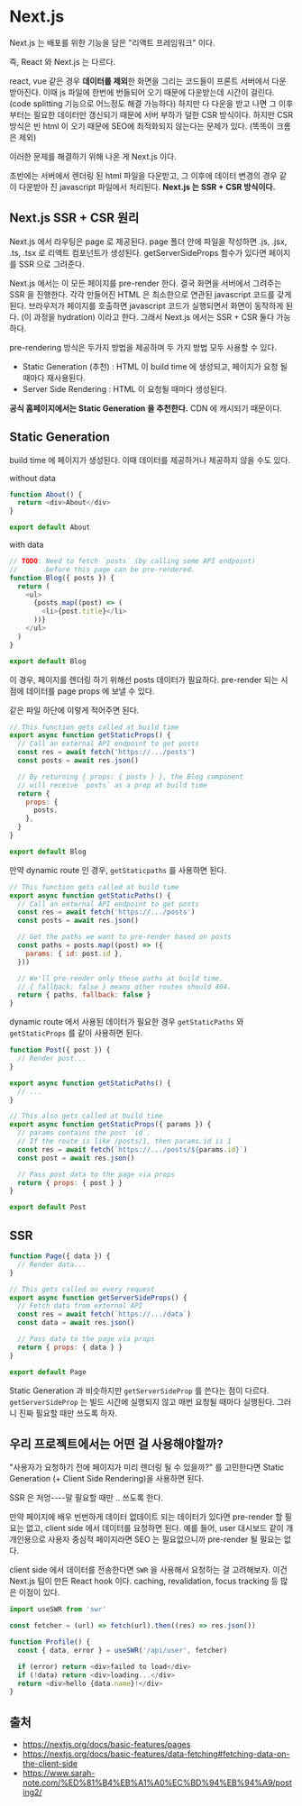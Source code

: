 # Next.js

Next.js 는 배포를 위한 기능을 담은 "리액트 프레임워크" 이다.

즉, React 와 Next.js 는 다르다.

react, vue 같은 경우 **데이터를 제외**한 화면을 그리는 코드들이 프론트 서버에서 다운받아진다.
이때 js 파일에 한번에 번들되어 오기 때문에 다운받는데 시간이 걸린다. (code splitting 기능으로 어느정도 해결 가능하다)
하지만 다 다운을 받고 나면 그 이후부터는 필요한 데이터만 갱신되기 때문에 서버 부하가 덜한 CSR 방식이다. 
하지만 CSR 방식은 빈 html 이 오기 때문에 SEO에 최적화되지 않는다는 문제가 있다. (똑똑이 크롬은 제외)

이러한 문제를 해결하기 위해 나온 게 Next.js 이다.

초반에는 서버에서 렌더링 된 html 파일을 다운받고, 그 이후에 데이터 변경의 경우 같이 다운받아 진 javascript 파일에서 처리된다.
**Next.js 는 SSR + CSR 방식이다.**   

## Next.js SSR + CSR 원리 

Next.js 에서 라우팅은 page 로 제공된다. page 폴더 안에 파일을 작성하면 .js, .jsx, .ts, .tsx 로 리액트 컴포넌트가 생성된다.
getServerSideProps 함수가 있다면 페이지를 SSR 으로 그려준다.

Next.js 에서는 이 모든 페이지를 pre-render 한다. 결국 화면을 서버에서 그려주는 SSR 을 진행한다. 
각각 만들어진 HTML 은 최소한으로 연관된 javascript 코드를 갖게 된다. 
브라우저가 페이지를 호출하면 javascript 코드가 실행되면서 화면이 동작하게 된다. (이 과정을 hydration) 이라고 한다.
그래서 Next.js 에서는 SSR + CSR 둘다 가능하다.

pre-rendering 방식은 두가지 방법을 제공하며 두 가지 방법 모두 사용할 수 있다.

- Static Generation (추천) : HTML 이 build time 에 생성되고, 페이지가 요청 될때마다 재사용된다.
- Server Side Rendering : HTML 이 요청될 때마다 생성된다.
 
**공식 홈페이지에서는 Static Generation 을 추천한다.** CDN 에 캐시되기 때문이다.

## Static Generation

build time 에 페이지가 생성된다. 이때 데이터를 제공하거나 제공하지 않을 수도 있다.

without data
```js
function About() {
  return <div>About</div>
}

export default About
```

with data
```js
// TODO: Need to fetch `posts` (by calling some API endpoint)
//       before this page can be pre-rendered.
function Blog({ posts }) {
  return (
    <ul>
      {posts.map((post) => (
        <li>{post.title}</li>
      ))}
    </ul>
  )
}

export default Blog
```

이 경우, 페이지를 렌더링 하기 위해선 posts 데이터가 필요하다. pre-render 되는 시점에 데이터를 page props 에 보낼 수 있다.

같은 파일 하단에 이렇게 적어주면 된다.
```js
// This function gets called at build time
export async function getStaticProps() {
  // Call an external API endpoint to get posts
  const res = await fetch('https://.../posts')
  const posts = await res.json()

  // By returning { props: { posts } }, the Blog component
  // will receive `posts` as a prop at build time
  return {
    props: {
      posts,
    },
  }
}

export default Blog
```

만약 dynamic route 인 경우, `getStaticpaths` 를 사용하면 된다.

```js
// This function gets called at build time
export async function getStaticPaths() {
  // Call an external API endpoint to get posts
  const res = await fetch('https://.../posts')
  const posts = await res.json()

  // Get the paths we want to pre-render based on posts
  const paths = posts.map((post) => ({
    params: { id: post.id },
  }))

  // We'll pre-render only these paths at build time.
  // { fallback: false } means other routes should 404.
  return { paths, fallback: false }
}
```

dynamic route 에서 사용된 데이터가 필요한 경우
`getStaticPaths` 와 `getStaticProps` 를 같이 사용하면 된다.

```js
function Post({ post }) {
  // Render post...
}

export async function getStaticPaths() {
  // ...
}

// This also gets called at build time
export async function getStaticProps({ params }) {
  // params contains the post `id`.
  // If the route is like /posts/1, then params.id is 1
  const res = await fetch(`https://.../posts/${params.id}`)
  const post = await res.json()

  // Pass post data to the page via props
  return { props: { post } }
}

export default Post
```

## SSR

```js
function Page({ data }) {
  // Render data...
}

// This gets called on every request
export async function getServerSideProps() {
  // Fetch data from external API
  const res = await fetch(`https://.../data`)
  const data = await res.json()

  // Pass data to the page via props
  return { props: { data } }
}

export default Page
```
Static Generation 과 비슷하지만  `getServerSideProp` 를 쓴다는 점이 다르다. 
`getServerSideProp` 는 빌드 시간에 실행되지 않고 매번 요청될 때마다 실행된다. 그러니 진짜 필요할 때만 쓰도록 하자.

## 우리 프로젝트에서는 어떤 걸 사용해야할까?

"사용자가 요청하기 전에 페이지가 미리 렌더링 될 수 있을까?" 를 고민한다면 
Static Generation (+ Client Side Rendering)을 사용하면 된다.

SSR 은 저엉----말 필요할 때만 .. 쓰도록 한다. 

만약 페이지에 배우 빈번하게 데이터 없데이트 되는 데이터가 있다면 pre-render 할 필요는 없고, client side 에서 데이터를 요청하면 된다.
예를 들어, user 대시보드 같이 개개인용으로 사용자 중심적 페이지라면 SEO 는 필요없으니까 pre-render 될 필요는 없다.

client side 에서 데이터를 전송한다면 `SWR` 을 사용해서 요청하는 걸 고려해보자. 이건 Next.js 팀이 만든
React hook 이다. caching, revalidation, focus tracking 등 많은 이점이 있다.

```js
import useSWR from 'swr'

const fetcher = (url) => fetch(url).then((res) => res.json())

function Profile() {
  const { data, error } = useSWR('/api/user', fetcher)

  if (error) return <div>failed to load</div>
  if (!data) return <div>loading...</div>
  return <div>hello {data.name}!</div>
}
```
 

## 출처
- https://nextjs.org/docs/basic-features/pages
- https://nextjs.org/docs/basic-features/data-fetching#fetching-data-on-the-client-side
- https://www.sarah-note.com/%ED%81%B4%EB%A1%A0%EC%BD%94%EB%94%A9/posting2/
